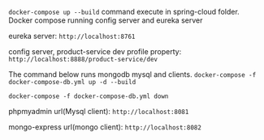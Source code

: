 `docker-compose up --build` command execute in spring-cloud folder.
Docker compose running  config server and eureka server

eureka server: `http://localhost:8761`

config server, product-service dev profile property: `http://localhost:8888/product-service/dev`

The command below runs mongodb mysql and clients.
`docker-compose -f docker-compose-db.yml up -d --build`

`docker-compose -f docker-compose-db.yml down`

phpmyadmin url(Mysql client): `http://localhost:8081`

mongo-express url(mongo client): `http://localhost:8082`

